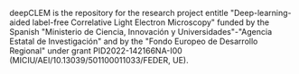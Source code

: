 deepCLEM is the repository for the research project entitle "Deep-learning-aided label-free Correlative Light Electron Microscopy" funded by the Spanish "Ministerio de Ciencia, Innovación y Universidades"-"Agencia Estatal de Investigación" and by the "Fondo Europeo de Desarrollo Regional" under grant PID2022-142166NA-I00 (MICIU/AEI/10.13039/501100011033/FEDER, UE).

<!---
deepCLEM/deepCLEM is a ✨ special ✨ repository because its `README.md` (this file) appears on your GitHub profile.
You can click the Preview link to take a look at your changes.
--->
